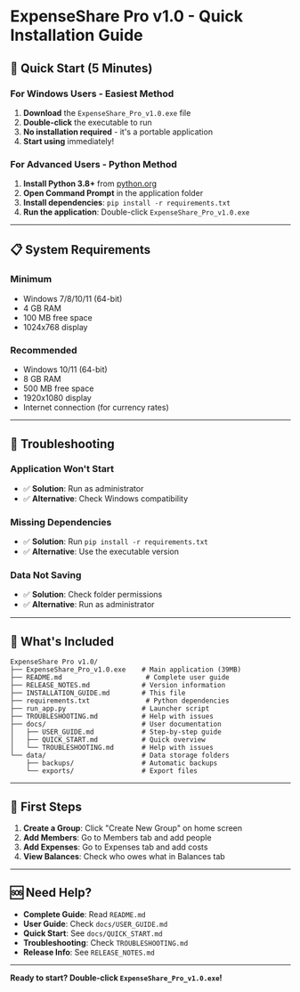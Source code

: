 # ExpenseShare Pro v1.0 - Quick Installation Guide

## 🚀 Quick Start (5 Minutes)

### **For Windows Users - Easiest Method**

1. **Download** the `ExpenseShare_Pro_v1.0.exe` file
2. **Double-click** the executable to run
3. **No installation required** - it's a portable application
4. **Start using** immediately!

### **For Advanced Users - Python Method**

1. **Install Python 3.8+** from [python.org](https://python.org)
2. **Open Command Prompt** in the application folder
3. **Install dependencies**: `pip install -r requirements.txt`
4. **Run the application**: Double-click `ExpenseShare_Pro_v1.0.exe`

---

## 📋 System Requirements

### **Minimum**
- Windows 7/8/10/11 (64-bit)
- 4 GB RAM
- 100 MB free space
- 1024x768 display

### **Recommended**
- Windows 10/11 (64-bit)
- 8 GB RAM
- 500 MB free space
- 1920x1080 display
- Internet connection (for currency rates)

---

## 🔧 Troubleshooting

### **Application Won't Start**
- ✅ **Solution**: Run as administrator
- ✅ **Alternative**: Check Windows compatibility

### **Missing Dependencies**
- ✅ **Solution**: Run `pip install -r requirements.txt`
- ✅ **Alternative**: Use the executable version

### **Data Not Saving**
- ✅ **Solution**: Check folder permissions
- ✅ **Alternative**: Run as administrator

---

## 📁 What's Included

```
ExpenseShare Pro v1.0/
├── ExpenseShare_Pro_v1.0.exe    # Main application (39MB)
├── README.md                     # Complete user guide
├── RELEASE_NOTES.md             # Version information
├── INSTALLATION_GUIDE.md        # This file
├── requirements.txt              # Python dependencies
├── run_app.py                   # Launcher script
├── TROUBLESHOOTING.md           # Help with issues
├── docs/                        # User documentation
│   ├── USER_GUIDE.md            # Step-by-step guide
│   ├── QUICK_START.md           # Quick overview
│   └── TROUBLESHOOTING.md       # Help with issues
└── data/                        # Data storage folders
    ├── backups/                 # Automatic backups
    └── exports/                 # Export files
```

---

## 🎯 First Steps

1. **Create a Group**: Click "Create New Group" on home screen
2. **Add Members**: Go to Members tab and add people
3. **Add Expenses**: Go to Expenses tab and add costs
4. **View Balances**: Check who owes what in Balances tab

---

## 🆘 Need Help?

- **Complete Guide**: Read `README.md`
- **User Guide**: Check `docs/USER_GUIDE.md`
- **Quick Start**: See `docs/QUICK_START.md`
- **Troubleshooting**: Check `TROUBLESHOOTING.md`
- **Release Info**: See `RELEASE_NOTES.md`

---

**Ready to start? Double-click `ExpenseShare_Pro_v1.0.exe`!**

 